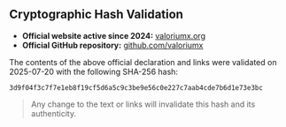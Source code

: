 ## Cryptographic Hash Validation

- **Official website active since 2024:** [valoriumx.org](https://valoriumx.org)
- **Official GitHub repository:** [github.com/valoriumx](https://github.com/valoriumx)

The contents of the above official declaration and links were validated on 2025-07-20 with the following SHA-256 hash:

`3d9f04f3c7f7e1eb8f19cf5d6a5c9c3be9e56c0e227c7aab4cde7b6d1e73e3bc`

> Any change to the text or links will invalidate this hash and its authenticity.